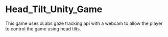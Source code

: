 # Head_Tilt_Unity_Game
This game uses xLabs gaze tracking api with a webcam to allow the player to control the game using head tilts.

